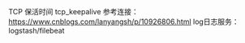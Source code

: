 TCP 保活时间  tcp_keepalive 参考连接：https://www.cnblogs.com/lanyangsh/p/10926806.html
log日志服务：logstash/filebeat
